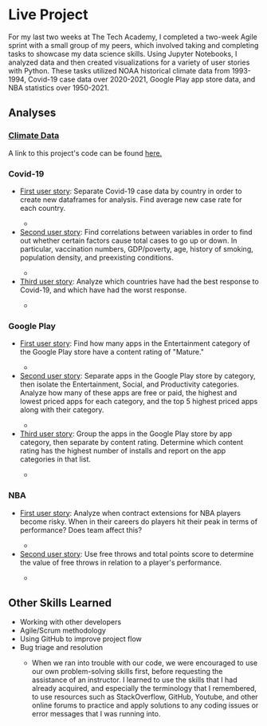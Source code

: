 <h1>Live Project</h1>
For my last two weeks at The Tech Academy, I completed a two-week Agile sprint with a small group of my peers, which involved taking and completing tasks to showcase my data science skills. Using Jupyter Notebooks, I analyzed data and then created visualizations for a variety of user stories with Python. These tasks utilized NOAA historical climate data from 1993-1994, Covid-19 case data over 2020-2021, Google Play app store data, and NBA statistics over 1950-2021. 
<h2>Analyses</h2>
<h3><a href="https://github.com/augustgoodlund/Data-Science-Projects/blob/main/California%20Climate%20Report%20and%20Analysis.pdf">Climate Data</a></h3>
A link to this project's code can be found <a href="https://github.com/augustgoodlund/Data-Science-Projects/blob/main/ClimateCalifornia.ipynb">here.</a>
<h3>Covid-19</h3>
<ul>
  <li><a href="">First user story</a>: Separate Covid-19 case data by country in order to create new dataframes for analysis. Find average new case rate for each country. </li>
  <ul><li></li></ul>
  <li><a href="">Second user story</a>: Find correlations between variables in order to find out whether certain factors cause total cases to go up or down. In particular, vaccination numbers, GDP/poverty, age, history of smoking, population density, and preexisting conditions.</li>
  <ul><li></li></ul>
  <li><a href="">Third user story</a>: Analyze which countries have had the best response to Covid-19, and which have had the worst response. </li>
  <ul><li></li></ul>
</ul>
<h3>Google Play</h3>
<ul>
  <li><a href="">First user story</a>: Find how many apps in the Entertainment category of the Google Play store have a content rating of "Mature."</li>
  <ul><li></li></ul>
  <li><a href="">Second user story</a>: Separate apps in the Google Play store by category, then isolate the Entertainment, Social, and Productivity categories. Analyze how many of these apps are free or paid, the highest and lowest priced apps for each category, and the top 5 highest priced apps along with their category. </li>
  <ul><li></li></ul>
  <li><a href="">Third user story</a>: Group the apps in the Google Play store by app category, then separate by content rating. Determine which content rating has the highest number of installs and report on the app categories in that list.</li>
  <ul><li></li></ul>
</ul>
<h3>NBA</h3>
<ul>
  <li><a href="">First user story</a>: Analyze when contract extensions for NBA players become risky. When in their careers do players hit their peak in terms of performance? Does team affect this?</li>
  <ul><li></li></ul>
  <li><a href="">Second user story</a>: Use free throws and total points score to determine the value of free throws in relation to a player's performance.</li>
  <ul><li></li></ul>
</ul>

<h2>Other Skills Learned</h2>
<ul>
<li>Working with other developers</li>
<li>Agile/Scrum methodology</li>
<li>Using GitHub to improve project flow</li>
<li>Bug triage and resolution</li>
  <ul><li>When we ran into trouble with our code, we were encouraged to use our own problem-solving skills first, before requesting the assistance of an instructor. I learned to use the skills that I had already acquired, and especially the terminology that I remembered, to use resources such as StackOverflow, GitHub, Youtube, and other online forums to practice and apply solutions to any coding issues or error messages that I was running into. </li></ul>
</ul>
